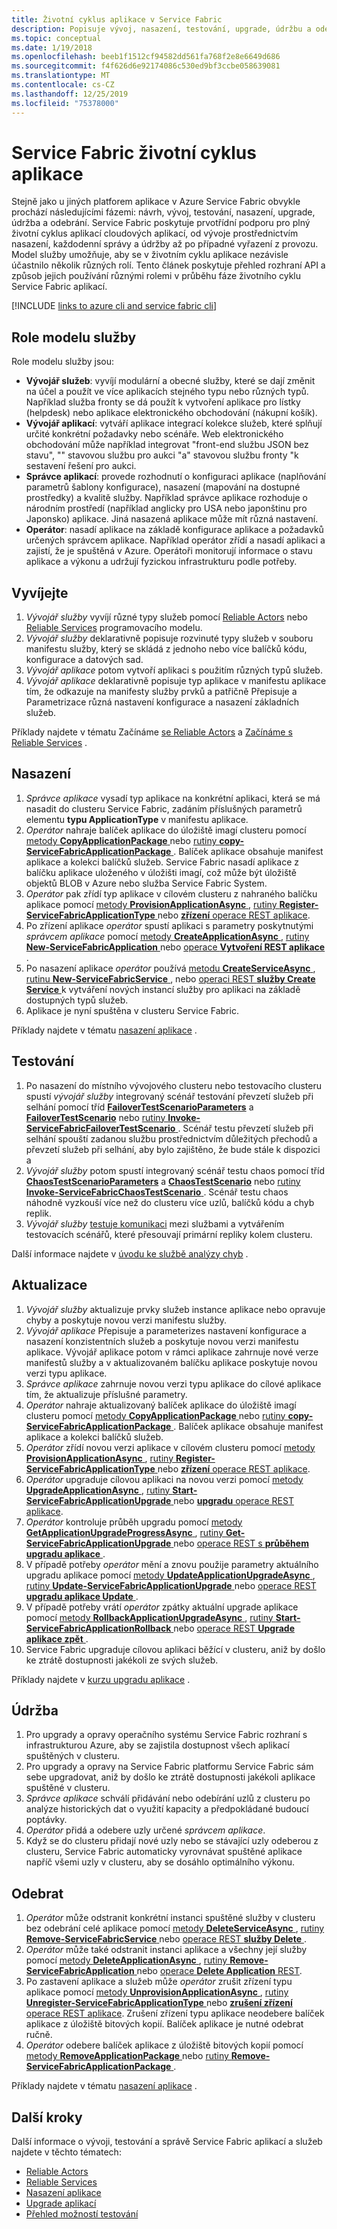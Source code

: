 ```yaml
---
title: Životní cyklus aplikace v Service Fabric
description: Popisuje vývoj, nasazení, testování, upgrade, údržbu a odebírání aplikací Service Fabric.
ms.topic: conceptual
ms.date: 1/19/2018
ms.openlocfilehash: beeb1f1512cf94582dd561fa768f2e8e6649d686
ms.sourcegitcommit: f4f626d6e92174086c530ed9bf3ccbe058639081
ms.translationtype: MT
ms.contentlocale: cs-CZ
ms.lasthandoff: 12/25/2019
ms.locfileid: "75378000"
---
```

# <a name="service-fabric-application-lifecycle"></a>Service Fabric životní cyklus aplikace
Stejně jako u jiných platforem aplikace v Azure Service Fabric obvykle prochází následujícími fázemi: návrh, vývoj, testování, nasazení, upgrade, údržba a odebrání. Service Fabric poskytuje prvotřídní podporu pro plný životní cyklus aplikací cloudových aplikací, od vývoje prostřednictvím nasazení, každodenní správy a údržby až po případné vyřazení z provozu. Model služby umožňuje, aby se v životním cyklu aplikace nezávisle účastnilo několik různých rolí. Tento článek poskytuje přehled rozhraní API a způsob jejich používání různými rolemi v průběhu fáze životního cyklu Service Fabric aplikací.

[!INCLUDE [links to azure cli and service fabric cli](../../includes/service-fabric-sfctl.md)]

## <a name="service-model-roles"></a>Role modelu služby
Role modelu služby jsou:

* **Vývojář služeb**: vyvíjí modulární a obecné služby, které se dají změnit na účel a použít ve více aplikacích stejného typu nebo různých typů. Například služba fronty se dá použít k vytvoření aplikace pro lístky (helpdesk) nebo aplikace elektronického obchodování (nákupní košík).
* **Vývojář aplikací**: vytváří aplikace integrací kolekce služeb, které splňují určité konkrétní požadavky nebo scénáře. Web elektronického obchodování může například integrovat "front-end službu JSON bez stavu", "" stavovou službu pro aukci "a" stavovou službu fronty "k sestavení řešení pro aukci.
* **Správce aplikací**: provede rozhodnutí o konfiguraci aplikace (naplňování parametrů šablony konfigurace), nasazení (mapování na dostupné prostředky) a kvalitě služby. Například správce aplikace rozhoduje o národním prostředí (například anglicky pro USA nebo japonštinu pro Japonsko) aplikace. Jiná nasazená aplikace může mít různá nastavení.
* **Operátor**: nasadí aplikace na základě konfigurace aplikace a požadavků určených správcem aplikace. Například operátor zřídí a nasadí aplikaci a zajistí, že je spuštěná v Azure. Operátoři monitorují informace o stavu aplikace a výkonu a udržují fyzickou infrastrukturu podle potřeby.

## <a name="develop"></a>Vyvíjejte
1. *Vývojář služby* vyvíjí různé typy služeb pomocí [Reliable Actors](service-fabric-reliable-actors-introduction.md) nebo [Reliable Services](service-fabric-reliable-services-introduction.md) programovacího modelu.
2. *Vývojář služby* deklarativně popisuje rozvinuté typy služeb v souboru manifestu služby, který se skládá z jednoho nebo více balíčků kódu, konfigurace a datových sad.
3. *Vývojář aplikace* potom vytvoří aplikaci s použitím různých typů služeb.
4. *Vývojář aplikace* deklarativně popisuje typ aplikace v manifestu aplikace tím, že odkazuje na manifesty služby prvků a patřičně Přepisuje a Parametrizace různá nastavení konfigurace a nasazení základních služeb.

Příklady najdete v tématu Začínáme [se Reliable Actors](service-fabric-reliable-actors-get-started.md) a [Začínáme s Reliable Services](service-fabric-reliable-services-quick-start.md) .

## <a name="deploy"></a>Nasazení
1. *Správce aplikace* vysadí typ aplikace na konkrétní aplikaci, která se má nasadit do clusteru Service Fabric, zadáním příslušných parametrů elementu **typu ApplicationType** v manifestu aplikace.
2. *Operátor* nahraje balíček aplikace do úložiště imagí clusteru pomocí [metody **CopyApplicationPackage** ](https://docs.microsoft.com/dotnet/api/system.fabric.fabricclient.applicationmanagementclient) nebo [rutiny **copy-ServiceFabricApplicationPackage** ](/powershell/module/servicefabric/copy-servicefabricapplicationpackage?view=azureservicefabricps). Balíček aplikace obsahuje manifest aplikace a kolekci balíčků služeb. Service Fabric nasadí aplikace z balíčku aplikace uloženého v úložišti imagí, což může být úložiště objektů BLOB v Azure nebo služba Service Fabric System.
3. *Operátor* pak zřídí typ aplikace v cílovém clusteru z nahraného balíčku aplikace pomocí [metody **ProvisionApplicationAsync** ](https://docs.microsoft.com/dotnet/api/system.fabric.fabricclient.applicationmanagementclient), [rutiny **Register-ServiceFabricApplicationType** ](https://docs.microsoft.com/powershell/module/servicefabric/register-servicefabricapplicationtype)nebo [ **zřízení** operace REST aplikace](https://docs.microsoft.com/rest/api/servicefabric/provision-an-application).
4. Po zřízení aplikace *operátor* spustí aplikaci s parametry poskytnutými *správcem aplikace* pomocí [metody **CreateApplicationAsync** ](https://docs.microsoft.com/dotnet/api/system.fabric.fabricclient.applicationmanagementclient), [rutiny **New-ServiceFabricApplication** ](https://docs.microsoft.com/powershell/module/servicefabric/new-servicefabricapplication)nebo [operace **Vytvoření REST aplikace** ](https://docs.microsoft.com/rest/api/servicefabric/create-an-application).
5. Po nasazení aplikace *operátor* používá [metodu **CreateServiceAsync** ](https://docs.microsoft.com/dotnet/api/system.fabric.fabricclient.servicemanagementclient), [rutinu **New-ServiceFabricService** ](https://docs.microsoft.com/powershell/module/servicefabric/new-servicefabricservice), nebo [operaci REST **služby Create Service** ](https://docs.microsoft.com/rest/api/servicefabric/create-a-service) k vytváření nových instancí služby pro aplikaci na základě dostupných typů služeb.
6. Aplikace je nyní spuštěna v clusteru Service Fabric.

Příklady najdete v tématu [nasazení aplikace](service-fabric-deploy-remove-applications.md) .

## <a name="test"></a>Testování
1. Po nasazení do místního vývojového clusteru nebo testovacího clusteru spustí *vývojář služby* integrovaný scénář testování převzetí služeb při selhání pomocí tříd [**FailoverTestScenarioParameters**](https://docs.microsoft.com/dotnet/api/system.fabric.testability.scenario.failovertestscenarioparameters) a [**FailoverTestScenario**](https://docs.microsoft.com/dotnet/api/system.fabric.testability.scenario.failovertestscenario) nebo [rutiny **Invoke-ServiceFabricFailoverTestScenario** ](/powershell/module/servicefabric/invoke-servicefabricfailovertestscenario?view=azureservicefabricps). Scénář testu převzetí služeb při selhání spouští zadanou službu prostřednictvím důležitých přechodů a převzetí služeb při selhání, aby bylo zajištěno, že bude stále k dispozici a
2. *Vývojář služby* potom spustí integrovaný scénář testu chaos pomocí tříd [**ChaosTestScenarioParameters**](https://docs.microsoft.com/dotnet/api/system.fabric.testability.scenario.chaostestscenarioparameters) a [**ChaosTestScenario**](https://docs.microsoft.com/dotnet/api/system.fabric.testability.scenario.chaostestscenario) nebo [rutiny **Invoke-ServiceFabricChaosTestScenario** ](/powershell/module/servicefabric/invoke-servicefabricchaostestscenario?view=azureservicefabricps). Scénář testu chaos náhodně vyzkouší více než do clusteru více uzlů, balíčků kódu a chyb replik.
3. *Vývojář služby* [testuje komunikaci](service-fabric-testability-scenarios-service-communication.md) mezi službami a vytvářením testovacích scénářů, které přesouvají primární repliky kolem clusteru.

Další informace najdete v [úvodu ke službě analýzy chyb](service-fabric-testability-overview.md) .

## <a name="upgrade"></a>Aktualizace
1. *Vývojář služby* aktualizuje prvky služeb instance aplikace nebo opravuje chyby a poskytuje novou verzi manifestu služby.
2. *Vývojář aplikace* Přepisuje a parameterizes nastavení konfigurace a nasazení konzistentních služeb a poskytuje novou verzi manifestu aplikace. Vývojář aplikace potom v rámci aplikace zahrnuje nové verze manifestů služby a v aktualizovaném balíčku aplikace poskytuje novou verzi typu aplikace.
3. *Správce aplikace* zahrnuje novou verzi typu aplikace do cílové aplikace tím, že aktualizuje příslušné parametry.
4. *Operátor* nahraje aktualizovaný balíček aplikace do úložiště imagí clusteru pomocí [metody **CopyApplicationPackage** ](https://docs.microsoft.com/dotnet/api/system.fabric.fabricclient.applicationmanagementclient) nebo [rutiny **copy-ServiceFabricApplicationPackage** ](/powershell/module/servicefabric/copy-servicefabricapplicationpackage?view=azureservicefabricps). Balíček aplikace obsahuje manifest aplikace a kolekci balíčků služeb.
5. *Operátor* zřídí novou verzi aplikace v cílovém clusteru pomocí [metody **ProvisionApplicationAsync** ](https://docs.microsoft.com/dotnet/api/system.fabric.fabricclient.applicationmanagementclient), [rutiny **Register-ServiceFabricApplicationType** ](https://docs.microsoft.com/powershell/module/servicefabric/register-servicefabricapplicationtype)nebo [ **zřízení** operace REST aplikace](https://docs.microsoft.com/rest/api/servicefabric/provision-an-application).
6. *Operátor* upgraduje cílovou aplikaci na novou verzi pomocí [metody **UpgradeApplicationAsync** ](https://docs.microsoft.com/dotnet/api/system.fabric.fabricclient.applicationmanagementclient), [rutiny **Start-ServiceFabricApplicationUpgrade** ](https://docs.microsoft.com/powershell/module/servicefabric/start-servicefabricapplicationupgrade)nebo [ **upgradu** operace REST aplikace](https://docs.microsoft.com/rest/api/servicefabric/upgrade-an-application).
7. *Operátor* kontroluje průběh upgradu pomocí [metody **GetApplicationUpgradeProgressAsync** ](https://docs.microsoft.com/dotnet/api/system.fabric.fabricclient.applicationmanagementclient), [rutiny **Get-ServiceFabricApplicationUpgrade** ](https://docs.microsoft.com/powershell/module/servicefabric/get-servicefabricapplicationupgrade)nebo [operace REST s **průběhem upgradu aplikace** ](https://docs.microsoft.com/rest/api/servicefabric/get-the-progress-of-an-application-upgrade1).
8. V případě potřeby *operátor* mění a znovu použije parametry aktuálního upgradu aplikace pomocí [metody **UpdateApplicationUpgradeAsync** ](https://docs.microsoft.com/dotnet/api/system.fabric.fabricclient.applicationmanagementclient), [rutiny **Update-ServiceFabricApplicationUpgrade** ](https://docs.microsoft.com/powershell/module/servicefabric/update-servicefabricapplicationupgrade)nebo [operace REST **upgradu aplikace Update** ](https://docs.microsoft.com/rest/api/servicefabric/update-an-application-upgrade).
9. V případě potřeby vrátí *operátor* zpátky aktuální upgrade aplikace pomocí [metody **RollbackApplicationUpgradeAsync** ](https://docs.microsoft.com/dotnet/api/system.fabric.fabricclient.applicationmanagementclient), [rutiny **Start-ServiceFabricApplicationRollback** ](https://docs.microsoft.com/powershell/module/servicefabric/start-servicefabricapplicationrollback)nebo [operace REST **Upgrade aplikace zpět** ](https://docs.microsoft.com/rest/api/servicefabric/rollback-an-application-upgrade).
10. Service Fabric upgraduje cílovou aplikaci běžící v clusteru, aniž by došlo ke ztrátě dostupnosti jakékoli ze svých služeb.

Příklady najdete v [kurzu upgradu aplikace](service-fabric-application-upgrade-tutorial.md) .

## <a name="maintain"></a>Údržba
1. Pro upgrady a opravy operačního systému Service Fabric rozhraní s infrastrukturou Azure, aby se zajistila dostupnost všech aplikací spuštěných v clusteru.
2. Pro upgrady a opravy na Service Fabric platformu Service Fabric sám sebe upgradovat, aniž by došlo ke ztrátě dostupnosti jakékoli aplikace spuštěné v clusteru.
3. *Správce aplikace* schválí přidávání nebo odebírání uzlů z clusteru po analýze historických dat o využití kapacity a předpokládané budoucí poptávky.
4. *Operátor* přidá a odebere uzly určené *správcem aplikace*.
5. Když se do clusteru přidají nové uzly nebo se stávající uzly odeberou z clusteru, Service Fabric automaticky vyrovnávat spuštěné aplikace napříč všemi uzly v clusteru, aby se dosáhlo optimálního výkonu.

## <a name="remove"></a>Odebrat
1. *Operátor* může odstranit konkrétní instanci spuštěné služby v clusteru bez odebrání celé aplikace pomocí [metody **DeleteServiceAsync** ](https://docs.microsoft.com/dotnet/api/system.fabric.fabricclient.servicemanagementclient), [rutiny **Remove-ServiceFabricService** ](https://docs.microsoft.com/powershell/module/servicefabric/remove-servicefabricservice)nebo [operace REST **služby Delete** ](https://docs.microsoft.com/rest/api/servicefabric/delete-a-service).  
2. *Operátor* může také odstranit instanci aplikace a všechny její služby pomocí [metody **DeleteApplicationAsync** ](https://docs.microsoft.com/dotnet/api/system.fabric.fabricclient.applicationmanagementclient), [rutiny **Remove-ServiceFabricApplication** ](https://docs.microsoft.com/powershell/module/servicefabric/remove-servicefabricapplication)nebo [operace **Delete Application** REST](https://docs.microsoft.com/rest/api/servicefabric/delete-an-application).
3. Po zastavení aplikace a služeb může *operátor* zrušit zřízení typu aplikace pomocí [metody **UnprovisionApplicationAsync** ](https://docs.microsoft.com/dotnet/api/system.fabric.fabricclient.applicationmanagementclient), [rutiny **Unregister-ServiceFabricApplicationType** ](https://docs.microsoft.com/powershell/module/servicefabric/unregister-servicefabricapplicationtype)nebo [ **zrušení zřízení** operace REST aplikace](https://docs.microsoft.com/rest/api/servicefabric/unprovision-an-application). Zrušení zřízení typu aplikace neodebere balíček aplikace z úložiště bitových kopií. Balíček aplikace je nutné odebrat ručně.
4. *Operátor* odebere balíček aplikace z úložiště bitových kopií pomocí [metody **RemoveApplicationPackage** ](https://docs.microsoft.com/dotnet/api/system.fabric.fabricclient.applicationmanagementclient) nebo [rutiny **Remove-ServiceFabricApplicationPackage** ](/powershell/module/servicefabric/remove-servicefabricapplicationpackage?view=azureservicefabricps).

Příklady najdete v tématu [nasazení aplikace](service-fabric-deploy-remove-applications.md) .

## <a name="next-steps"></a>Další kroky
Další informace o vývoji, testování a správě Service Fabric aplikací a služeb najdete v těchto tématech:

* [Reliable Actors](service-fabric-reliable-actors-introduction.md)
* [Reliable Services](service-fabric-reliable-services-introduction.md)
* [Nasazení aplikace](service-fabric-deploy-remove-applications.md)
* [Upgrade aplikací](service-fabric-application-upgrade.md)
* [Přehled možností testování](service-fabric-testability-overview.md)
